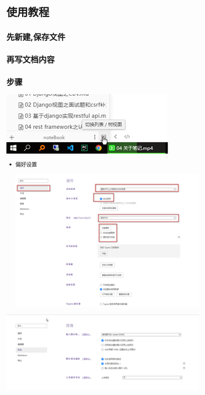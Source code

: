 # 使用教程

## 先新建,保存文件

## 再写文档内容

## 步骤

![](.\assets\image-20230513092226165.png)

- 偏好设置

  ![通用设置](.\assets\image-20230513091206062.png)



![图像images保存位置设置](.\assets\image-20230513091305033.png)